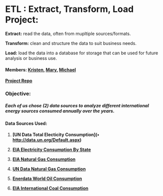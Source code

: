 # ETL : Extract, Transform, Load Project:
__Extract:__ read the data, often from mupltiple sources/formats.

__Transform:__ clean and structure the data to suit business needs.

__Load:__ load the data into a database for storage that can be used for future analysis or business use.


#### Members:  __[Kristen,](https://github.com/KCDataVis)__ __[Mary,](https://github.com/marygong75)__ __[Michael](https://github.com/mkung8889)__

__[Project Repo](https://github.com/mkung8889/etl_project)__


###  Objective: 
##### Each of us chose (2) data sources to analyze different international energy sources consumed annually over the years.

#### Data Sources Used: 
1) __[UN Data Total Electicity Consumption](•	http://data.un.org/Default.aspx)__ 

2) __[EIA Electricity Consumption By State](https://www.eia.gov)__ 

3) __[EIA Natural Gas Consumption](https://www.eia.gov)__

4) __[UN Data Natural Gas Consumption](http://data.un.org/Default.aspx)__

5) __[Enerdata World Oil Consumption](https://yearbook.enerdata.net/oil-products/world-oil-domestic-consumption-statistics.html)__

6) __[EIA International Coal Consumption](https://www.eia.gov/beta/international/data/browser/#/?pa=0000000000000000000000000000000000000000000000000000000000g&c=ruvvvvvfvtvnvv1vrvvvvfvvvvvvfvvvou20evvvvvvvvvvvvuvs&ct=0&vs=INTL.4411-2-AFG-QBTU.A&vo=0&v=H&start=1990&end=2016)__
